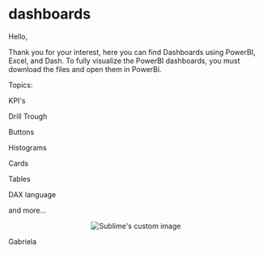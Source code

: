 # dashboards

Hello,

Thank you for your interest, here you can find Dashboards using PowerBI, Excel, and Dash.  To fully visualize the PowerBI dashboards, you must download the files and open them in PowerBi.

Topics:
<p></p>
KPI's
<p></p>
Drill Trough
<p></p>
Buttons
<p></p>
Histograms
<p></p>
Cards
<p></p>
Tables
<p></p>
DAX language
<p></p>
and more...
<p></p>

<p align="center">
  <img src="https://user-images.githubusercontent.com/108101323/210231514-ef93c3e7-4512-4654-9347-b481f5f459e3.png?raw=true" alt="Sublime's custom image"/>
</p>

Gabriela

